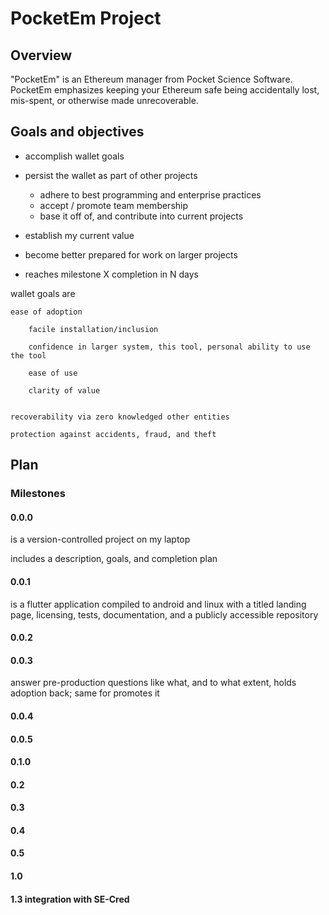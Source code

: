 # PocketEm Project


## Overview
"PocketEm" is an Ethereum manager from Pocket Science Software. PocketEm emphasizes keeping your Ethereum safe being accidentally lost, mis-spent, or otherwise made unrecoverable.



## Goals and objectives
* accomplish wallet goals
* persist the wallet as part of other projects
  - adhere to best programming and enterprise practices
  - accept / promote team membership
  - base it off of, and contribute into current projects
* establish my current value 
* become better prepared for work on larger projects

* reaches milestone X completion in N days
        
        
        

wallet goals are

    ease of adoption
    
        facile installation/inclusion
        
        confidence in larger system, this tool, personal ability to use the tool
        
        ease of use
        
        clarity of value
    
        
    recoverability via zero knowledged other entities
    
    protection against accidents, fraud, and theft
    
## Plan

### Milestones

#### 0.0.0 

is a version-controlled project on my laptop

includes a description, goals, and completion plan

#### 0.0.1 

is a flutter application compiled to android and linux with a titled landing page, licensing, tests, documentation, and a publicly accessible repository

#### 0.0.2


#### 0.0.3

answer pre-production questions like what, and to what extent, holds adoption back; same for promotes it



#### 0.0.4


#### 0.0.5


#### 0.1.0

#### 0.2

#### 0.3

#### 0.4

#### 0.5

#### 1.0

#### 1.3 integration with SE-Cred


